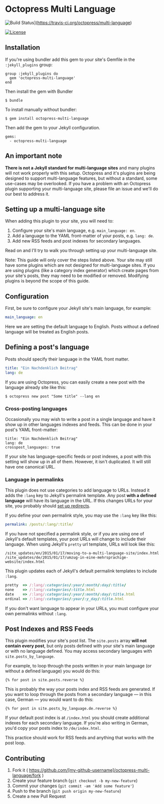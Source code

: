 # Octopress Multi Language

![Build Status](http://img.shields.io/travis/octopress/multi-language.svg)](https://travis-ci.org/octopress/multi-language)
<!--[![Gem Version](http://img.shields.io/gem/v/octopress-multi-language.svg)](https://rubygems.org/gems/octopress-multi-language)-->
[![License](http://img.shields.io/:license-mit-blue.svg)](http://octopress.mit-license.org)

## Installation

If you're using bundler add this gem to your site's Gemfile in the `:jekyll_plugins` group:

    group :jekyll_plugins do
      gem 'octopress-multi-language'
    end

Then install the gem with Bundler

    $ bundle

To install manually without bundler:

    $ gem install octopress-multi-language

Then add the gem to your Jekyll configuration.

    gems:
      - octopress-multi-language


## An important note

**There is not a Jekyll standard for multi-language sites** and many plugins will not work properly with this setup. Octopress and it's
plugins are being designed to support multi-language features, but without a standard, some use-cases may be overlooked. If you have a
problem with an Octopress plugin supporting your multi-language site, please file an issue and we'll do our best to address it.

## Setting up a multi-language site

When adding this plugin to your site, you will need to:

1. Configure your site's main language, e.g. `main_language: en`.
2. Add a language to the YAML front-matter of your posts, e.g. `lang: de`.
3. Add new RSS feeds and post indexes for secondary languages.

Read on and I'll try to walk you through setting up your multi-language site. 

Note: This guide will only cover the steps listed above. Your site may still have some plugins which are not designed for multi-language sites. If you are using plugins (like a category index generator) which create pages from your site's posts, they may need to be modified or removed. Modifying plugins is beyond the scope of this guide.

## Configuration

First, be sure to configure your Jekyll site's main language, for example:

```yaml
main_language: en
```

Here we are setting the default language to English. Posts without a defined language will be treated as English posts.

## Defining a post's language

Posts should specify their language in the YAML front matter. 

```yaml
title: "Ein Nachdenklich Beitrag"
lang: de
```

If you are using Octopress, you can easily create a new post with the language already site like this:

```
$ octopress new post "Some title" --lang en
```

### Cross-posting languages

Occasionally you may wish to write a post in a single language and have it show up in other languages indexes and feeds. This can be done in your post's YAML front-matter:

```
title: "Ein Nachdenklich Beitrag"
lang: de
crosspost_languages: true
```

If your site has language-specific feeds or post indexes, a post with this setting will show up in all of them. However, it isn't duplicated. It will still have one canonical URL.

### Language in permalinks

This plugin does not use categories to add language to URLs. Instead it adds the `:lang` key to Jekyll's permalink template.
Any post **with a defined language** will have its language in the URL. If this changes URLs for your site, you probably should [set up redirects](https://github.com/jekyll/jekyll-redirect-from).

If you define your own permalink style, you may use the `:lang` key like this:

```yaml
permalink: /posts/:lang/:title/
```

If you have not specified a permalink style, or if you are using one of Jekyll's default templates, your post URLs will change to include their language.
When using Jekyll's `pretty` url template, URLs will look like this:

```
/site_updates/en/2015/01/17/moving-to-a-multi-language-site/index.html
/site_updates/de/2015/01/17/umzug-in-eine-mehrsprachige-website/index.html
```

This plugin updates each of Jekyll's default permalink templates to include `:lang`.

```ruby
pretty  => /:lang/:categories/:year/:month/:day/:title/
none    => /:lang/:categories/:title.html
date    => /:lang/:categories/:year/:month/:day/:title.html
ordinal => /:lang/:categories/:year/:y_day/:title.html
```

If you don't want language to appear in your URLs, you must configure your own permalinks without `:lang`.

## Post Indexes and RSS Feeds

This plugin modifies your site's post list. The `site.posts` array **will not contain every post**, but only posts defined with your site's main language or with no language defined.
You may access secondary languages with `site.posts_by_language`.

For example, to loop through the posts written in your main language (or without a defined language) you would do this:

```
{% for post in site.posts.reverse %}
```

This is probably the way your posts index and RSS feeds are generated. If you want to loop through the posts from a secondary language — in this case, German — you would want to do this:

```
{% for post in site.posts_by_language.de.reverse %}
```

If your default post index is at `/index.html` you should create additional indexes for each secondary language. If you're also writing in German, you'd copy your posts index to `/de/index.html`.

This practice should work for RSS feeds and anything that works with the post loop.

## Contributing

1. Fork it ( https://github.com/[my-github-username]/octopress-multi-language/fork )
2. Create your feature branch (`git checkout -b my-new-feature`)
3. Commit your changes (`git commit -am 'Add some feature'`)
4. Push to the branch (`git push origin my-new-feature`)
5. Create a new Pull Request
